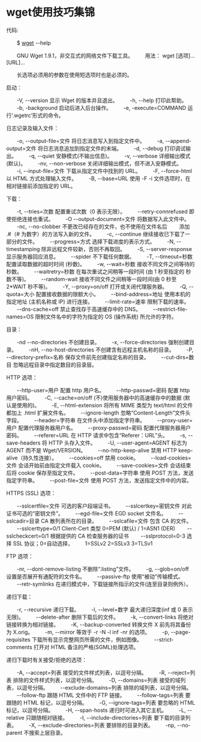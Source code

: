 # wget使用技巧集锦

代码:

　　$ [wget](https://so.csdn.net/so/search?q=wget&spm=1001.2101.3001.7020) --help

　　GNU Wget 1.9.1，非交互式的网络文件下载工具。
　　用法： wget [选项]... [URL]...

　　长选项必须用的参数在使用短选项时也是必须的。

启动：

　　-V, --version 显示 Wget 的版本并且退出。
　　-h, --help 打印此帮助。
　　-b, -background 启动后进入后台操作。
　　-e, -execute=COMMAND 运行‘.wgetrc’形式的命令。

日志记录及输入文件：

　　-o, --output-file=文件 将日志消息写入到指定文件中。
　　-a, --append-output=文件 将日志消息追加到指定文件的末端。
　　-d, --debug 打印调试输出。
　　-q, --quiet 安静模式(不输出信息)。
　　-v, --verbose 详细输出模式(默认)。
　　-nv, --non-verbose 关闭详细输出模式，但不进入安静模式。
　　-i, --input-file=文件 下载从指定文件中找到的 URL。
　　-F, --force-html 以 HTML 方式处理输入文件。
　　-B, --base=URL 使用 -F -i 文件选项时，在相对链接前添加指定的 URL。

下载：

　　-t, --tries=次数 配置重试次数（0 表示无限）。
　　--retry-connrefused 即使拒绝连接也重试。
　　-O --output-document=文件 将数据写入此文件中。
　　-nc, --no-clobber 不更改已经存在的文件，也不使用在文件名后
　　添加 .#（# 为数字）的方法写入新的文件。
　　-c, --continue 继续接收已下载了一部分的文件。
　　--progress=方式 选择下载进度的表示方式。
　　-N, --timestamping 除非远程文件较新，否则不再取回。
　　-S, --server-response 显示服务器回应消息。
　　--spider 不下载任何数据。
　　-T, --timeout=秒数 配置读取数据的超时时间 (秒数)。
　　-w, --wait=秒数 接收不同文件之间等待的秒数。
　　--waitretry=秒数 在每次重试之间稍等一段时间 (由 1 秒至指定的 秒数不等)。
　　--random-wait 接收不同文件之间稍等一段时间(由 0 秒至 2*WAIT 秒不等)。
　　-Y, --proxy=on/off 打开或关闭代理服务器。
　　-Q, --quota=大小 配置接收数据的限额大小。
　　--bind-address=地址 使用本机的指定地址 (主机名称或 IP) 进行连接。
　　--limit-rate=速率 限制下载的速率。
　　--dns-cache=off 禁止查找存于高速缓存中的 DNS。
　　--restrict-file-names=OS 限制文件名中的字符为指定的 OS (操作系统) 所允许的字符。

目录：

　　-nd --no-directories 不创建目录。
　　-x, --force-directories 强制创建目录。
　　-nH, --no-host-directories 不创建含有远程主机名称的目录。
　　-P, --directory-prefix=名称 保存文件前先创建指定名称的目录。
　　--cut-dirs=数目 忽略远程目录中指定数目的目录层。

HTTP 选项：

　　--http-user=用户 配置 http 用户名。
　　--http-passwd=密码 配置 http 用户密码。
　　-C, --cache=on/off (不)使用服务器中的高速缓存中的数据 (默认是使用的)。
　　-E, --html-extension 将所有 MIME 类型为 text/html 的文件都加上 .html 扩展文件名。
　　--ignore-length 忽略“Content-Length”文件头字段。
　　--header=字符串 在文件头中添加指定字符串。
　　--proxy-user=用户 配置代理服务器用户名。
　　--proxy-passwd=密码 配置代理服务器用户密码。
　　--referer=URL 在 HTTP 请求中包含“Referer：URL”头。
　　-s, --save-headers 将 HTTP 头存入文件。
　　-U, --user-agent=AGENT 标志为 AGENT 而不是 Wget/VERSION。
　　--no-http-keep-alive 禁用 HTTP keep-alive（持久性连接）。
　　--cookies=off 禁用 cookie。
　　--load-cookies=文件 会话开始前由指定文件载入 cookie。
　　--save-cookies=文件 会话结束后将 cookie 保存至指定文件。
　　--post-data=字符串 使用 POST 方法，发送指定字符串。
　　--post-file=文件 使用 POST 方法，发送指定文件中的内容。

HTTPS (SSL) 选项：

　　--sslcertfile=文件 可选的客户段端证书。
　　--sslcertkey=密钥文件 对此证书可选的“密钥文件”。
　　--egd-file=文件 EGD socket 文件名。
　　--sslcadir=目录 CA 散列表所在的目录。
　　--sslcafile=文件 包含 CA 的文件。
　　--sslcerttype=0/1 Client-Cert 类型 0=PEM (默认) / 1=ASN1 (DER)
　　--sslcheckcert=0/1 根据提供的 CA 检查服务器的证书
　　--sslprotocol=0-3 选择 SSL 协议；0=自动选择，
　　1=SSLv2 2=SSLv3 3=TLSv1

FTP 选项：

　　-nr, --dont-remove-listing 不删除“.listing”文件。
　　-g, --glob=on/off 设置是否展开有通配符的文件名。
　　--passive-ftp 使用“被动”传输模式。
　　--retr-symlinks 在递归模式中，下载链接所指示的文件(连至目录则例外）。

递归下载：

　　-r, --recursive 递归下载。
　　-l, --level=数字 最大递归深度(inf 或 0 表示无限)。
　　--delete-after 删除下载后的文件。
　　-k, --convert-links 将绝对链接转换为相对链接。
　　-K, --backup-converted 转换文件 X 前先将其备份为 X.orig。
　　-m, --mirror 等效于 -r -N -l inf -nr 的选项。
　　-p, --page-requisites 下载所有显示完整网页所需的文件，例如图像。
　　--strict-comments 打开对 HTML 备注的严格(SGML)处理选项。

递归下载时有关接受/拒绝的选项：

　　-A, --accept=列表 接受的文件样式列表，以逗号分隔。
　　-R, --reject=列表 排除的文件样式列表，以逗号分隔。
　　-D, --domains=列表 接受的域列表，以逗号分隔。
　　--exclude-domains=列表 排除的域列表，以逗号分隔。
　　--follow-ftp 跟随 HTML 文件中的 FTP 链接。
　　--follow-tags=列表 要跟随的 HTML 标记，以逗号分隔。
　　-G, --ignore-tags=列表 要忽略的 HTML 标记，以逗号分隔。
　　-H, --span-hosts 递归时可进入其它主机。
　　-L, --relative 只跟随相对链接。
　　-I, --include-directories=列表 要下载的目录列表。
　　-X, --exclude-directories=列表 要排除的目录列表。
　　-np, --no-parent 不搜索上层目录。